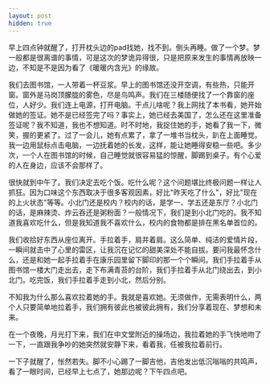 ```yaml
---
layout: post
hidden: true
---
```

早上四点钟就醒了，打开枕头边的pad找她，找不到。倒头再睡。做了一个梦。梦一般都是很离谱的事情，可是这次的梦诡异得很，只是把原来发生的事情再放映一边，不知是不是因为看了《暖暖内含光》的缘故。

我们去图书馆，一人带着一杯豆浆。早上的图书馆还没开空调，有些热，只能开窗。窗外是马岗顶朦胧的雾色，尽是鸟鸣声。我们在三楼随便找了一个靠窗的座位，人好少。我们连上电源，打开电脑。干点儿啥呢？我上网找了本书看，她开始做她的签证。她不是已经签完了吗？事实上，她已经去美国了，怎么还在这里准备签证呢？我不知道，我也不想知道。时不时地，我捉住她的手，她看了我一下，微笑，握的更紧了。过了一会儿，她有点累了，拿了一堆书当枕头，趴在上面睡觉。我一边用鼠标点击电脑，一边抚着她的长发，这样，能让她睡得安稳一些吧。多少次，一个人在图书馆的时候，自己睡觉就很容易猛的惊醒，脚踢到桌子。有个心爱的人在身边，应该不会那样了。

很快就到中午了。我们决定去吃个饭。吃什么呢？这个问题堪比终极问题一样让人抓狂。因为口味这个东西取决于很多客观因素，好比"昨天吃了什么"，好比"现在的上火状态"等等。小北门还是校内？校内的话，是学一、学五还是东厅？小北门的话，是麻辣烫、炸云吞还是粥粉面？一般情况下，我们是到小北门吃的。我不知道我喜欢吃什么，但是我知道我不喜欢什么，校内的食物都是排在黑名单首位的。

我们收拾好东西从座位离开。手拉着手，肩并着肩。这么简单、纯洁的爱情片段，一瞬间就击中了心里的雷区，让我沉在记忆的甜美深处不能自拔。要问我最怀念什么，还是和她一起手拉着手在康乐园里留下脚印的那一个个瞬间。我们手拉着手从图书馆一楼大门走出去，走下布满青苔的台阶，我们手拉着手从北门绕出去，到小北门。吃完饭，我们手拉着手走到小北，然后分别。

不知我为什么那么喜欢拉着她的手。我就是喜欢她。无须做作，无需表明什么，两个人只要简单地拉着手，我们拥有彼此也被彼此拥有，我们分享着现在、梦想和未来。

在一个夜晚，月光打下来，我们在中文堂附近的操场边，我拉着她的手飞快地吻了一下，一直跟我争吵的她突然就安静下来，看着我，任被我拉着前行。

一下子就醒了，怅然若失。脚不小心踢了一脚吉他，吉他发出低沉嗡嗡的共鸣声，看了一眼时间，已经早上七点了，她那边呢？下午四点吧。